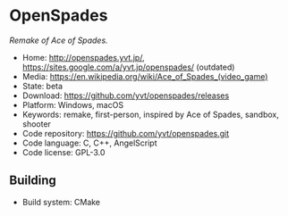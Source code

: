# OpenSpades

_Remake of Ace of Spades._

- Home: http://openspades.yvt.jp/, https://sites.google.com/a/yvt.jp/openspades/ (outdated)
- Media: <https://en.wikipedia.org/wiki/Ace_of_Spades_(video_game)>
- State: beta
- Download: https://github.com/yvt/openspades/releases
- Platform: Windows, macOS
- Keywords: remake, first-person, inspired by Ace of Spades, sandbox, shooter
- Code repository: https://github.com/yvt/openspades.git
- Code language: C, C++, AngelScript
- Code license: GPL-3.0

## Building

- Build system: CMake
